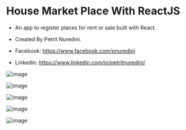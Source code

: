 # House Market Place With ReactJS

- An app to register places for rent or sale built with React.
- Created By Petrit Nuredini.

- Facebook: https://www.facebook.com/pnuredini
- Linkedin: https://www.linkedin.com/in/petritnuredini/

![image](https://i.imgur.com/XasygSA.png)

![image](https://i.imgur.com/FXYWkUI.png)

![image](https://i.imgur.com/FU9wCLb.png)

![image](https://i.imgur.com/ECPEHgq.png)

![image](https://i.imgur.com/wtGuKwv.png)
